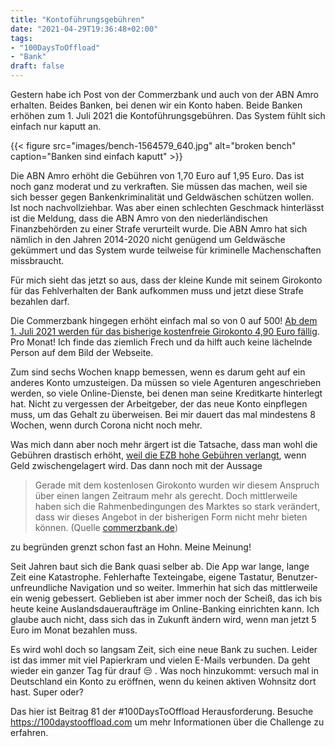 ```yaml
---
title: "Kontoführungsgebühren"
date: "2021-04-29T19:36:48+02:00"
tags: 
- "100DaysToOffload"
- "Bank"
draft: false
---
```


Gestern habe ich Post von der Commerzbank und auch von der ABN Amro erhalten. Beides Banken, bei denen wir ein Konto haben. Beide Banken erhöhen zum 1. Juli 2021 die Kontoführungsgebühren. Das System fühlt sich einfach nur kaputt an. 

{{< figure src="images/bench-1564579_640.jpg" alt="broken bench" caption="Banken sind einfach kaputt" >}}


Die ABN Amro erhöht die Gebühren von 1,70 Euro auf 1,95 Euro. Das ist noch ganz moderat und zu verkraften. Sie müssen das machen, weil sie sich besser gegen Bankenkriminalität und Geldwäschen schützen wollen. Ist noch nachvollziehbar. Was aber einen schlechten Geschmack hinterlässt ist die Meldung, dass die ABN Amro von den niederländischen Finanzbehörden zu einer Strafe verurteilt wurde. Die ABN Amro hat sich nämlich in den Jahren 2014-2020 nicht genügend um Geldwäsche gekümmert und das System wurde teilweise für kriminelle Machenschaften missbraucht.

Für mich sieht das jetzt so aus, dass der kleine Kunde mit seinem Girokonto für das Fehlverhalten der Bank aufkommen muss und jetzt diese Strafe bezahlen darf.

Die Commerzbank hingegen erhöht einfach mal so von 0 auf 500! [Ab dem 1. Juli 2021 werden für das bisherige kostenfreie Girokonto 4,90 Euro fällig](https://www.commerzbank.de/portal/de/seiten/wechselinfo/inhalt/startseite/wechselinfo.html). Pro Monat! Ich finde das ziemlich Frech und da hilft auch keine lächelnde Person auf dem Bild der Webseite.

Zum sind sechs Wochen knapp bemessen, wenn es darum geht auf ein anderes Konto umzusteigen. Da müssen so viele Agenturen angeschrieben werden, so viele Online-Dienste, bei denen man seine Kreditkarte hinterlegt hat. Nicht zu vergessen der Arbeitgeber, der das neue Konto einpflegen muss, um das Gehalt zu überweisen. Bei mir dauert das mal mindestens 8 Wochen, wenn durch Corona nicht noch mehr. 

Was mich dann aber noch mehr ärgert ist die Tatsache, dass man wohl die Gebühren drastisch erhöht, [weil die EZB hohe Gebühren verlangt](https://www.focus.de/finanzen/geldanlage/strafzinsen-erstes-geldhaus-verlangt-gebuehr-von-einem-prozent_id_13091864.html), wenn Geld zwischengelagert wird. Das dann noch mit der Aussage

> Gerade mit dem kostenlosen Girokonto wurden wir diesem Anspruch über einen langen Zeitraum mehr als gerecht. Doch mittlerweile haben sich die Rahmenbedingungen des Marktes so stark verändert, dass wir dieses Angebot in der bisherigen Form nicht mehr bieten können. (Quelle [commerzbank.de](https://www.commerzbank.de/portal/de/seiten/wechselinfo/inhalt/startseite/wechselinfo.html))

zu begründen grenzt schon fast an Hohn. Meine Meinung!

Seit Jahren baut sich die Bank quasi selber ab. Die App war lange, lange Zeit eine Katastrophe. Fehlerhafte Texteingabe, eigene Tastatur, Benutzer-unfreundliche Navigation und so weiter. Immerhin hat sich das mittlerweile ein wenig gebessert. Geblieben ist aber immer noch der Scheiß, das ich bis heute keine Auslandsdaueraufträge im Online-Banking einrichten kann. Ich glaube auch nicht, dass sich das in Zukunft ändern wird, wenn man jetzt 5 Euro im Monat bezahlen muss.

Es wird wohl doch so langsam Zeit, sich eine neue Bank zu suchen. Leider ist das immer mit viel Papierkram und vielen E-Mails verbunden. Da geht wieder ein ganzer Tag für drauf :unamused: . Was noch hinzukommt: versuch mal in Deutschland ein Konto zu eröffnen, wenn du keinen aktiven Wohnsitz dort hast. Super oder?


<!--more-->

Das hier ist Beitrag 81 der #100DaysToOffload Herausforderung. Besuche <https://100daystooffload.com> um mehr Informationen über die Challenge zu erfahren.